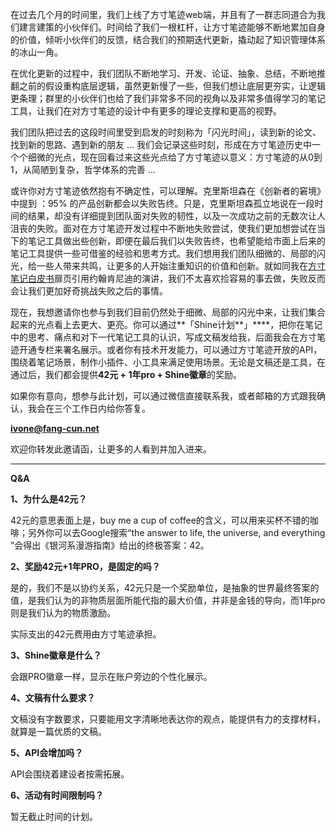 在过去几个月的时间里，我们上线了方寸笔迹web端，并且有了一群志同道合为我们建言建策的小伙伴们。时间给了我们一根杠杆，让方寸笔迹能够不断地累加自身的价值，倾听小伙伴们的反馈，结合我们的预期迭代更新，撬动起了知识管理体系的冰山一角。

在优化更新的过程中，我们团队不断地学习、开发、论证、抽象、总结，不断地推翻之前的假设重构底层逻辑，虽然更新慢了一些，但我们想让底层更夯实，让逻辑更条理；群里的小伙伴们也给了我们非常多不同的视角以及非常多值得学习的笔记工具，让我们在对方寸笔迹的设计中有更多的理论支撑和更高的视野。

我们团队把过去的这段时间里受到启发的时刻称为「闪光时间」，读到新的论文、找到新的思路、遇到新的朋友 ... 我们会记录这些时刻，形成在方寸笔迹历史中一个个细微的光点，现在回看过来这些光点给了方寸笔迹以意义：方寸笔迹的从0到1，从简陋到复杂，哲学体系的完善 ...

或许你对方寸笔迹依然抱有不确定性，可以理解。克里斯坦森在《创新者的窘境》中提到 ：95% 的产品创新都会以失败告终。只是，克里斯坦森孤立地说在一段时间的结果，却没有详细提到团队面对失败的韧性，以及一次成功之前的无数次让人沮丧的失败。面对在方寸笔迹开发过程中不断地失败尝试，使我们更加想尝试在当下的笔记工具做出些创新，即便在最后我们以失败告终，也希望能给市面上后来的笔记工具提供一些可借鉴的经验和思考方式。我们想用我们团队细微的、局部的闪光，给一些人带来共鸣，让更多的人开始注重知识的价值和创新。就如同我在[方寸笔记白皮书](http://mp.weixin.qq.com/s?__biz=MzkyMTI3MTUwOA==&mid=2247483848&idx=1&sn=a7da69619222d3d0bcf98397a8b19809&chksm=c1876c73f6f0e565674bddf64956b892b5a64cce09f8b2fec49cc68d5c723b21e313d8f50273&scene=21#wechat_redirect)扉页引用约翰肯尼迪的演讲，我们不太喜欢捡容易的事去做，失败反而会让我们更加好奇挑战失败之后的事情。

现在，我想邀请你也参与到我们目前仍然处于细微、局部的闪光中来，让我们集合起来的光点看上去更大、更亮。你可以通过**「Shine计划**」****，把你在笔记中的思考、痛点和对下一代笔记工具的认识，写成文稿发给我，后面我会在方寸笔迹开通专栏来署名展示。或者你有技术开发能力，可以通过方寸笔迹开放的API，围绕着笔记场景，制作小插件、小工具来满足使用场景。无论是文稿还是工具，在通过后，我们都会提供**42元 + 1年pro + Shine徽章**的奖励。

如果你有意向，想参与此计划，可以通过微信直接联系我，或者邮箱的方式跟我确认，我会在三个工作日内给你答复。

**[ivone@fang-cun.net](mailto:ivone@fang-cun.net)**

欢迎你转发此邀请函，让更多的人看到并加入进来。  

___

**Q&A**

**1、为什么是42元？**

42元的意思表面上是，buy me a cup of coffee的含义，可以用来买杯不错的咖啡；另外你可以去Google搜索“the answer to life, the universe, and everything ”会得出《银河系漫游指南》给出的终极答案：42。

**2、奖励42元+1年PRO，是固定的吗？**

是的，我们不是以协约关系，42元只是一个奖励单位，是抽象的世界最终答案的值，是我们认为的非物质层面所能代指的最大价值，并非是金钱的导向，而1年pro则是我们认为的物质激励。

实际支出的42元费用由方寸笔迹承担。

**3、Shine徽章是什么？**

会跟PRO徽章一样，显示在账户旁边的个性化展示。  

**4、文稿有什么要求？**

文稿没有字数要求，只要能用文字清晰地表达你的观点，能提供有力的支撑材料，就算是一篇优质的文稿。

**5、API会增加吗？**

API会围绕着建设者按需拓展。

**6、活动有时间限制吗？**

暂无截止时间的计划。